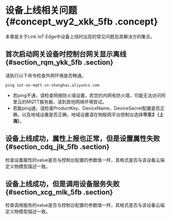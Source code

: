 # 设备上线相关问题 {#concept_wy2_xkk_5fb .concept}

本章是关于Link IoT Edge中设备上线时出现的常见问题及其解决方的集合。

## 首次启动网关设备时控制台网关显示离线 {#section_rqm_ykk_5fb .section}

请执行以下命令检查外网环境是否畅通。

`ping iot-as-mqtt.cn-shanghai.aliyuncs.com`

-   若ping不通，请检查网络防火墙设置，若您的内网有防火墙，可能无法访问阿里云的MQTT服务器，请到其他网络环境尝试。
-   若能ping通，请检查ProductKey、DeviceName、DeviceSecret配置是否正确，以及地域设置是否正确，地域设置请在物联网平台控制台选择**华东2（上海）**。

## 设备上线成功，属性上报也正常，但是设置属性失败 {#section_cdq_jlk_5fb .section}

检查设置属性的value是否与控制台配置的参数值一样，其格式是否与该设备云端定义物模型描述一致。

## 设备上线成功，但是调用设备服务失败 {#section_xcg_mlk_5fb .section}

检查调用服务的value是否与控制台配置的参数值一样，其格式是否与该设备云端定义物模型描述一致。

